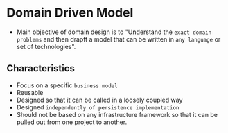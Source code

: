 # Domain Driven Model

- Main objective of domain design is to "Understand the `exact domain problems` and then drapft a model that can be written in `any language` or set of technologies".

## Characteristics

- Focus on a specific `business model`
- Reusable
- Designed so that it can be called in a loosely coupled way
- Designed `independently of persistence implementation`
- Should not be based on any infrastructure framework so that it can be pulled out from one project to another.

